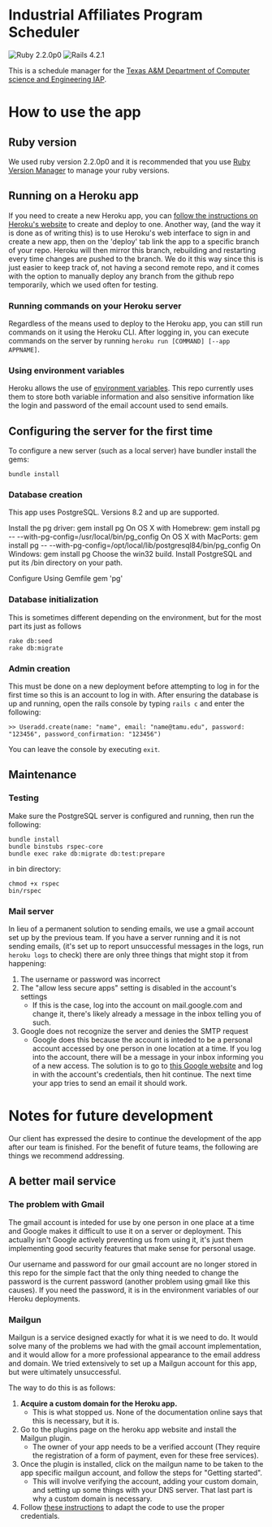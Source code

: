 # Industrial Affiliates Program Scheduler
![Ruby 2.2.0p0](https://img.shields.io/badge/Ruby-2.2.0p0-e0115f.svg) ![Rails 4.2.1](https://img.shields.io/badge/Rails-4.2.1-orange.svg)

This is a schedule manager for the [Texas A&M Department of Computer science and Engineering IAP](https://engineering.tamu.edu/cse/iap).

# How to use the app
## Ruby version
We used ruby version 2.2.0p0 and it is recommended that you use [Ruby Version Manager](https://rvm.io/rvm/install) to manage your ruby versions.

## Running on a Heroku app
If you need to create a new Heroku app, you can [follow the instructions on Heroku's website](https://devcenter.heroku.com/articles/creating-apps) to create and deploy to one. Another way, (and the way it is done as of writing this) is to use Heroku's web interface to sign in and create a new app, then on the 'deploy' tab link the app to a specific branch of your repo. Heroku will then mirror this branch, rebuilding and restarting every time changes are pushed to the branch. We do it this way since this is just easier to keep track of, not having a second remote repo, and it comes with the option to manually deploy any branch from the github repo temporarily, which we used often for testing.

### Running commands on your Heroku server
Regardless of the means used to deploy to the Heroku app, you can still run commands on it using the Heroku CLI. After logging in, you can execute commands on the server by running `heroku run [COMMAND] [--app APPNAME]`.

### Using environment variables
Heroku allows the use of [environment variables](https://devcenter.heroku.com/articles/config-vars). This repo currently uses them to store both variable information and also sensitive information like the login and password of the email account used to send emails. 

## Configuring the server for the first time
To configure a new server (such as a local server) have bundler install the gems:

    bundle install

### Database creation
This app uses PostgreSQL. Versions 8.2 and up are supported.

Install the pg driver:
  gem install pg
On OS X with Homebrew:
  gem install pg -- --with-pg-config=/usr/local/bin/pg_config
On OS X with MacPorts:
  gem install pg -- --with-pg-config=/opt/local/lib/postgresql84/bin/pg_config
On Windows:
  gem install pg
      Choose the win32 build.
      Install PostgreSQL and put its /bin directory on your path.

Configure Using Gemfile
gem 'pg'

### Database initialization
This is sometimes different depending on the environment, but for the most part its just as follows

    rake db:seed
    rake db:migrate

### Admin creation
This must be done on a new deployment before attempting to log in for the first time so this is an account to log in with. After ensuring the database is up and running, open the rails console by typing `rails c` and enter the following:

    >> Useradd.create(name: "name", email: "name@tamu.edu", password: "123456", password_confirmation: "123456")
    
You can leave the console by executing `exit`.

## Maintenance
### Testing
Make sure the PostgreSQL server is configured and running, then run the following:

    bundle install
    bundle binstubs rspec-core
    bundle exec rake db:migrate db:test:prepare

in bin directory:

    chmod +x rspec
    bin/rspec

### Mail server
In lieu of a permanent solution to sending emails, we use a gmail account set up by the previous team. If you have a server running and it is not sending emails, (it's set up to report unsuccessful messages in the logs, run `heroku logs` to check) there are only three things that might stop it from happening:

1. The username or password was incorrect
2. The "allow less secure apps" setting is disabled in the account's settings
    * If this is the case, log into the account on mail.google.com and change it, there's likely already a message in the inbox telling you of such.
3. Google does not recognize the server and denies the SMTP request
    * Google does this because the account is inteded to be a personal account accessed by one person in one location at a time. If you log into the account, there will be a message in your inbox informing you of a new access. The solution is to go to [this Google website](https://accounts.google.com/DisplayUnlockCaptcha) and log in with the account's credentials, then hit continue. The next time your app tries to send an email it should work.

# Notes for future development
Our client has expressed the desire to continue the development of the app after our team is finished. For the benefit of future teams, the following are things we recommend addressing.

## A better mail service
### The problem with Gmail
The gmail account is inteded for use by one person in one place at a time and Google makes it difficult to use it on a server or deployment. This actually isn't Google actively preventing us from using it, it's just them implementing good security features that make sense for personal usage.

Our username and password for our gmail account are no longer stored in this repo for the simple fact that the only thing needed to change the password is the current password (another problem using gmail like this causes). If you need the password, it is in the environment variables of our Heroku deployments.

### Mailgun
Mailgun is a service designed exactly for what it is we need to do. It would solve many of the problems we had with the gmail account implementation, and it would allow for a more professional appearance to the email address and domain. We tried extensively to set up a Mailgun account for this app, but were ultimately unsuccessful.

The way to do this is as follows:

1. **Acquire a custom domain for the Heroku app.**
    * This is what stopped us. None of the documentation online says that this is necessary, but it is.
2. Go to the plugins page on the heroku app website and install the Mailgun plugin.
    * The owner of your app needs to be a verified account (They require the registration of a form of payment, even for these free services).
3. Once the plugin is installed, click on the mailgun name to be taken to the app specific mailgun account, and follow the steps for "Getting started".
    * This will involve verifying the account, adding your custom domain, and setting up some things with your DNS server. That last part is why a custom domain is necessary.
4. Follow [these instructions](https://devcenter.heroku.com/articles/mailgun) to adapt the code to use the proper credentials.
